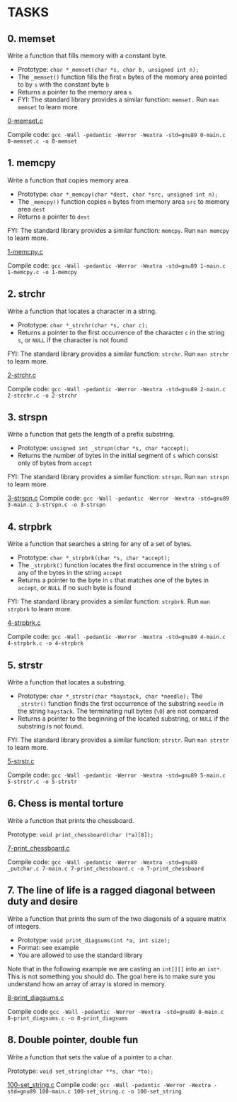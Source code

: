 # TASKS
## 0. memset
Write a function that fills memory with a constant byte.

* Prototype: `char *_memset(char *s, char b, unsigned int n);`
* The `_memset()` function fills the first `n` bytes of the memory area pointed to by `s` with the constant byte `b`
* Returns a pointer to the memory area `s`
* FYI: The standard library provides a similar function: `memset.` Run `man memset` to learn more.

[0-memset.c](0-memset.c)

Compile code: `gcc -Wall -pedantic -Werror -Wextra -std=gnu89 0-main.c 0-memset.c -o 0-memset`

## 1. memcpy
Write a function that copies memory area.

* Prototype: `char *_memcpy(char *dest, char *src, unsigned int n);`
* The `_memcpy()` function copies `n` bytes from memory area `src` to memory area `dest`
* Returns a pointer to `dest`

FYI: The standard library provides a similar function: `memcpy`. Run `man memcpy` to learn more.

[1-memcpy.c](1-memcpy.c)

Compile code: `gcc -Wall -pedantic -Werror -Wextra -std=gnu89 1-main.c 1-memcpy.c -o 1-memcpy`

## 2. strchr
Write a function that locates a character in a string.

* Prototype: `char *_strchr(char *s, char c);`
* Returns a pointer to the first occurrence of the character `c` in the string `s`, or `NULL` if the character is not found

FYI: The standard library provides a similar function: `strchr`. Run `man strchr` to learn more.

[2-strchr.c](2-strchr.c)

Compile code: `gcc -Wall -pedantic -Werror -Wextra -std=gnu89 2-main.c 2-strchr.c -o 2-strchr`

## 3. strspn
Write a function that gets the length of a prefix substring.

* Prototype: `unsigned int _strspn(char *s, char *accept);`
* Returns the number of bytes in the initial segment of `s` which consist only of bytes from `accept`

FYI: The standard library provides a similar function: `strspn`. Run `man strspn` to learn more.

[3-strspn.c](3-strspn.c)
Compile code: `gcc -Wall -pedantic -Werror -Wextra -std=gnu89 3-main.c 3-strspn.c -o 3-strspn`

## 4. strpbrk
Write a function that searches a string for any of a set of bytes.

* Prototype: `char *_strpbrk(char *s, char *accept);`
* The  `_strpbrk()` function locates the first occurrence in the string `s` of any of the bytes in the string `accept`
* Returns a pointer to the byte in `s` that matches one of the bytes in `accept`, or `NULL` if no such byte is found

FYI: The standard library provides a similar function: `strpbrk`. Run `man strpbrk` to learn more.

[4-strpbrk.c](4-strpbrk.c)

Compile code: `gcc -Wall -pedantic -Werror -Wextra -std=gnu89 4-main.c 4-strpbrk.c -o 4-strpbrk`

## 5. strstr
Write a function that locates a substring.

* Prototype: `char *_strstr(char *haystack, char *needle);`
The `_strstr()` function finds the first occurrence of the substring `needle` in the string `haystack`. The terminating null bytes (`\0`) are not compared
* Returns a pointer to the beginning of the located substring, or `NULL` if the substring is not found.

FYI: The standard library provides a similar function: `strstr`. Run `man strstr` to learn more.

[5-strstr.c](5-strstr.c)

Compile code: `gcc -Wall -pedantic -Werror -Wextra -std=gnu89 5-main.c 5-strstr.c -o 5-strstr`

## 6. Chess is mental torture
Write a function that prints the chessboard.

Prototype: `void print_chessboard(char (*a)[8]);`

[7-print_chessboard.c](7-print_chessboard.c)

Compile code: `gcc -Wall -pedantic -Werror -Wextra -std=gnu89 _putchar.c 7-main.c 7-print_chessboard.c -o 7-print_chessboard`

## 7. The line of life is a ragged diagonal between duty and desire
Write a function that prints the sum of the two diagonals of a square matrix of integers.

* Prototype: `void print_diagsums(int *a, int size);`
* Format: see example
* You are allowed to use the standard library

Note that in the following example we are casting an `int[][]` into an `int*`. This is not something you should do. The goal here is to make sure you understand how an array of array is stored in memory.

[8-print_diagsums.c](8-print_diagsums.c)

Compile code `gcc -Wall -pedantic -Werror -Wextra -std=gnu89 8-main.c 8-print_diagsums.c -o 8-print_diagsums`


## 8. Double pointer, double fun
Write a function that sets the value of a pointer to a char.

Prototype: `void set_string(char **s, char *to);`

[100-set_string.c](100-set_string.c)
Compile code: `gcc -Wall -pedantic -Werror -Wextra -std=gnu89 100-main.c 100-set_string.c -o 100-set_string`
